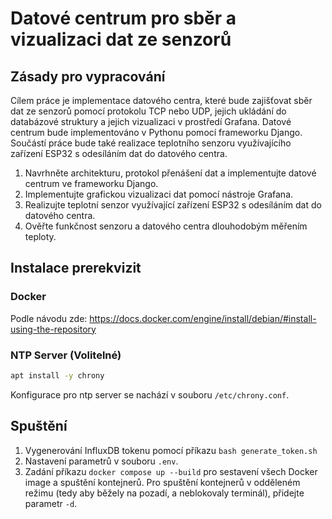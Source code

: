 # Datové centrum pro sběr a vizualizaci dat ze senzorů

## Zásady pro vypracování
Cílem práce je implementace datového centra, které bude zajišťovat sběr dat ze senzorů pomocí protokolu TCP nebo UDP, jejich ukládání do databázové struktury a jejich vizualizaci v prostředí Grafana. Datové centrum bude implementováno v Pythonu pomocí frameworku Django. Součástí práce bude také realizace teplotního senzoru využívajícího zařízení ESP32 s odesíláním dat do datového centra.
1. Navrhněte architekturu, protokol přenášení dat a implementujte datové centrum ve frameworku Django.
2. Implementujte grafickou vizualizaci dat pomocí nástroje Grafana.
3. Realizujte teplotní senzor využívající zařízení ESP32 s odesíláním dat do datového centra.
4. Ověřte funkčnost senzoru a datového centra dlouhodobým měřením teploty.

## Instalace prerekvizit
### Docker
Podle návodu zde:
https://docs.docker.com/engine/install/debian/#install-using-the-repository

### NTP Server (Volitelné)
```bash
apt install -y chrony
```
Konfigurace pro ntp server se nachází v souboru `/etc/chrony.conf`.

## Spuštění
1. Vygenerování InfluxDB tokenu pomocí příkazu `bash generate_token.sh`
2. Nastavení parametrů v souboru `.env`.
3. Zadání příkazu `docker compose up --build` pro sestavení všech Docker image a spuštění kontejnerů. Pro spuštění kontejnerů v odděleném režimu (tedy aby běžely na pozadí, a neblokovaly terminál), přidejte parametr `-d`.
